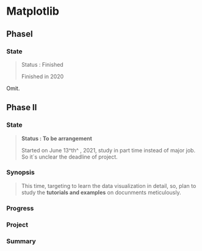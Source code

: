 # Matplotlib

## PhaseⅠ

### State

> Status : Finished
>
> Finished in 2020



Omit.

## Phase Ⅱ

### State

> **Status : To be arrangement**
>
> Started on June 13^th^ , 2021, study in part time instead of major job. So it`s unclear the deadline of project.

### Synopsis

> This time, targeting to learn the data visualization in detail, so, plan to  study the **tutorials and examples** on docunments meticulously.

### Progress

> 

### Project

> 

### Summary

> 